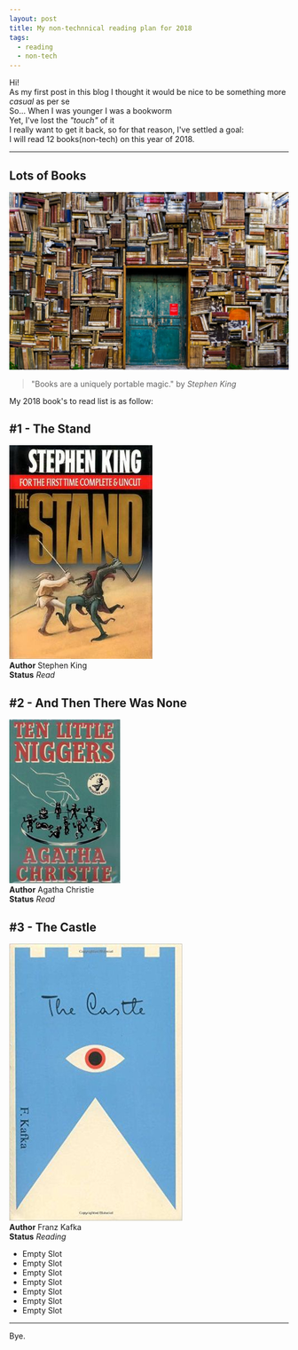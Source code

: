 ```yaml
---
layout: post
title: My non-technnical reading plan for 2018
tags:
  - reading 
  - non-tech
---
```

Hi!   
As my first post in this blog I thought it would be nice to be something more _casual_ as per se      
So... When I was younger I was a bookworm    
Yet, I've lost the _"touch"_ of it   
I really want to get it back, so for that reason, I've settled a goal:   
I will read 12 books(non-tech) on this year of 2018.    

---
## Lots of Books     
![lots of books](../images/post_1/books.jpg)     

> "Books are a uniquely portable magic." by *Stephen King*     

My 2018 book's to read list is as follow:

## #1 - The Stand
![The Stand](../images/post_1/stand.jpg)    
**Author** Stephen King     
**Status** _Read_     

## #2 - And Then There Was None     
![and then there was none](../images/post_1/none.jpg)     
**Author** Agatha Christie      
**Status** _Read_  

## #3 - The Castle     
![The Castle](../images/post_1/castle.jpg)     
**Author** Franz Kafka           
**Status** _Reading_    

- Empty Slot
- Empty Slot
- Empty Slot
- Empty Slot
- Empty Slot
- Empty Slot
- Empty Slot    

---
Bye.
